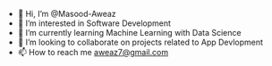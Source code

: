 - 👋 Hi, I’m @Masood-Aweaz
- 👀 I’m interested in Software Development 
- 🌱 I’m currently learning Machine Learning with Data Science 
- 💞️ I’m looking to collaborate on projects related to App Devlopment 
- 📫 How to reach me aweaz7@gmail.com

<!---
Masood-Aweaz/Masood-Aweaz is a ✨ special ✨ repository because its `README.md` (this file) appears on your GitHub profile.
You can click the Preview link to take a look at your changes.
--->
